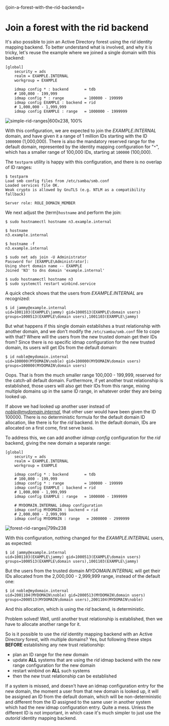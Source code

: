 (join-a-forest-with-the-rid-backend)=
# Join a forest with the rid backend

It's also possible to join an Active Directory forest using the *rid* identity mapping backend. To better understand what is involved, and why it is tricky, let's reuse the example where we joined a single domain with this backend:

    [global]
        security = ads
        realm = EXAMPLE.INTERNAL
        workgroup = EXAMPLE

        idmap config * : backend       = tdb
        # 100,000 - 199,999
        idmap config * : range         = 100000 - 199999
        idmap config EXAMPLE : backend = rid
        # 1,000,000 - 1,999,999
        idmap config EXAMPLE : range   = 1000000 - 1999999

![simple-rid-ranges|600x238, 100%](https://assets.ubuntu.com/v1/87c43d5d-simple-rid-ranges.png)


With this configuration, we are expected to join the *EXAMPLE.INTERNAL* domain, and have given it a range of 1 million IDs starting with the ID `1000000` (1,000,000). There is also the mandatory reserved range for the default domain, represented by the identity mapping configuration for "`*`", which has a smaller range of 100,000 IDs, starting at `100000` (100,000).

The `testparm` utility is happy with this configuration, and there is no overlap of ID ranges:

    $ testparm
    Load smb config files from /etc/samba/smb.conf
    Loaded services file OK.
    Weak crypto is allowed by GnuTLS (e.g. NTLM as a compatibility fallback)

    Server role: ROLE_DOMAIN_MEMBER

We next adjust the {term}`hostname` and perform the join:

    $ sudo hostnamectl hostname n3.example.internal

    $ hostname
    n3.example.internal

    $ hostname -f
    n3.example.internal

    $ sudo net ads join -U Administrator
    Password for [EXAMPLE\Administrator]:
    Using short domain name -- EXAMPLE
    Joined 'N3' to dns domain 'example.internal'

    $ sudo hostnamectl hostname n3
    $ sudo systemctl restart winbind.service

A quick check shows that the users from *EXAMPLE.INTERNAL* are recognized:

    $ id jammy@example.internal
    uid=1001103(EXAMPLE\jammy) gid=1000513(EXAMPLE\domain users) groups=1000513(EXAMPLE\domain users),1001103(EXAMPLE\jammy)

But what happens if this single domain establishes a trust relationship with another domain, and we don't modify the `/etc/samba/smb.conf` file to cope with that? Where will the users from the new trusted domain get their IDs from? Since there is no specific idmap configuration for the new trusted domain, its users will get IDs from the default domain:

    $ id noble@mydomain.internal
    uid=100000(MYDOMAIN\noble) gid=100000(MYDOMAIN\domain users) groups=100000(MYDOMAIN\domain users)

Oops. That is from the much smaller range 100,000 - 199,999, reserved for the catch-all default domain. Furthermore, if yet another trust relationship is established, those users will also get their IDs from this range, mixing multiple domains up in the same ID range, in whatever order they are being looked up.

If above we had looked up another user instead of *noble@mydomain.internal*, that other user would have been given the ID 100000. There is no deterministic formula for the default domain ID allocation, like there is for the *rid* backend. In the default domain, IDs are allocated on a first come, first serve basis.

To address this, we can add another *idmap config* configuration for the *rid* backend, giving the new domain a separate range:

    [global]
        security = ads
        realm = EXAMPLE.INTERNAL
        workgroup = EXAMPLE

        idmap config * : backend       = tdb
        # 100,000 - 199,999
        idmap config * : range         = 100000 - 199999
        idmap config EXAMPLE : backend = rid
        # 1,000,000 - 1,999,999
        idmap config EXAMPLE : range   = 1000000 - 1999999

        # MYDOMAIN.INTERNAL idmap configuration
        idmap config MYDOMAIN : backend = rid
        # 2,000,000 - 2,999,999
        idmap config MYDOMAIN : range   = 2000000 - 2999999

![forest-rid-ranges|799x238](https://assets.ubuntu.com/v1/42506c6d-forest-rid-ranges.png)


With this configuration, nothing changed for the *EXAMPLE.INTERNAL* users, as expected:

    $ id jammy@example.internal
    uid=1001103(EXAMPLE\jammy) gid=1000513(EXAMPLE\domain users) groups=1000513(EXAMPLE\domain users),1001103(EXAMPLE\jammy)

But the users from the trusted domain *MYDOMAIN.INTERNAL* will get their IDs allocated from the 2,000,000 - 2,999,999 range, instead of the default one:

    $ id noble@mydomain.internal
    uid=2001104(MYDOMAIN\noble) gid=2000513(MYDOMAIN\domain users) groups=2000513(MYDOMAIN\domain users),2001104(MYDOMAIN\noble)

And this allocation, which is using the *rid* backend, is deterministic.

Problem solved! Well, until another trust relationship is established, then we have to allocate another range for it.

So is it possible to use the *rid* identity mapping backend with an Active Directory forest, with multiple domains? Yes, but following these steps **BEFORE** establishing any new trust relationship:
- plan an ID range for the new domain
- update **ALL** systems that are using the *rid* idmap backend with the new range configuration for the new domain
- restart winbind on **ALL** such systems
- then the new trust relationship can be established

If a system is missed, and doesn't have an idmap configuration entry for the new domain, the moment a user from that new domain is looked up, it will be assigned an ID from the default domain, which will be non-deterministic and different from the ID assigned to the same user in another system which had the new idmap configuration entry. Quite a mess. Unless the different ID is not important, in which case it's much simpler to just use the *autorid* identity mapping backend.
